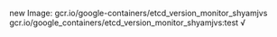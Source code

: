 new Image: gcr.io/google-containers/etcd_version_monitor_shyamjvs
gcr.io/google_containers/etcd_version_monitor_shyamjvs:test √

